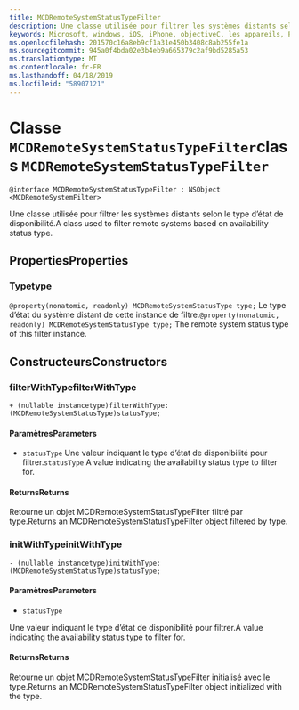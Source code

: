 ```yaml
---
title: MCDRemoteSystemStatusTypeFilter
description: Une classe utilisée pour filtrer les systèmes distants selon le type d’état de disponibilité.
keywords: Microsoft, windows, iOS, iPhone, objectiveC, les appareils, Project Rome connectés
ms.openlocfilehash: 201570c16a8eb9cf1a31e450b3408c8ab255fe1a
ms.sourcegitcommit: 945a0f4bda02e3b4eb9a665379c2af9bd5285a53
ms.translationtype: MT
ms.contentlocale: fr-FR
ms.lasthandoff: 04/18/2019
ms.locfileid: "58907121"
---
```

# <a name="class-mcdremotesystemstatustypefilter"></a><span data-ttu-id="f84c4-104">Classe `MCDRemoteSystemStatusTypeFilter`</span><span class="sxs-lookup"><span data-stu-id="f84c4-104">class `MCDRemoteSystemStatusTypeFilter`</span></span>

```
@interface MCDRemoteSystemStatusTypeFilter : NSObject <MCDRemoteSystemFilter>
```

<span data-ttu-id="f84c4-105">Une classe utilisée pour filtrer les systèmes distants selon le type d’état de disponibilité.</span><span class="sxs-lookup"><span data-stu-id="f84c4-105">A class used to filter remote systems based on availability status type.</span></span>

## <a name="properties"></a><span data-ttu-id="f84c4-106">Properties</span><span class="sxs-lookup"><span data-stu-id="f84c4-106">Properties</span></span>

### <a name="type"></a><span data-ttu-id="f84c4-107">Type</span><span class="sxs-lookup"><span data-stu-id="f84c4-107">type</span></span>
<span data-ttu-id="f84c4-108">`@property(nonatomic, readonly) MCDRemoteSystemStatusType type;` Le type d’état du système distant de cette instance de filtre.</span><span class="sxs-lookup"><span data-stu-id="f84c4-108">`@property(nonatomic, readonly) MCDRemoteSystemStatusType type;` The remote system status type of this filter instance.</span></span>

## <a name="constructors"></a><span data-ttu-id="f84c4-109">Constructeurs</span><span class="sxs-lookup"><span data-stu-id="f84c4-109">Constructors</span></span>

### <a name="filterwithtype"></a><span data-ttu-id="f84c4-110">filterWithType</span><span class="sxs-lookup"><span data-stu-id="f84c4-110">filterWithType</span></span>
`+ (nullable instancetype)filterWithType:(MCDRemoteSystemStatusType)statusType;`

#### <a name="parameters"></a><span data-ttu-id="f84c4-111">Paramètres</span><span class="sxs-lookup"><span data-stu-id="f84c4-111">Parameters</span></span> 
* <span data-ttu-id="f84c4-112">`statusType` Une valeur indiquant le type d’état de disponibilité pour filtrer.</span><span class="sxs-lookup"><span data-stu-id="f84c4-112">`statusType` A value indicating the availability status type to filter for.</span></span>

#### <a name="returns"></a><span data-ttu-id="f84c4-113">Returns</span><span class="sxs-lookup"><span data-stu-id="f84c4-113">Returns</span></span>
<span data-ttu-id="f84c4-114">Retourne un objet MCDRemoteSystemStatusTypeFilter filtré par type.</span><span class="sxs-lookup"><span data-stu-id="f84c4-114">Returns an MCDRemoteSystemStatusTypeFilter object filtered by type.</span></span>

### <a name="initwithtype"></a><span data-ttu-id="f84c4-115">initWithType</span><span class="sxs-lookup"><span data-stu-id="f84c4-115">initWithType</span></span>
`- (nullable instancetype)initWithType:(MCDRemoteSystemStatusType)statusType;`

#### <a name="parameters"></a><span data-ttu-id="f84c4-116">Paramètres</span><span class="sxs-lookup"><span data-stu-id="f84c4-116">Parameters</span></span> 
* `statusType` 

<span data-ttu-id="f84c4-117">Une valeur indiquant le type d’état de disponibilité pour filtrer.</span><span class="sxs-lookup"><span data-stu-id="f84c4-117">A value indicating the availability status type to filter for.</span></span>

#### <a name="returns"></a><span data-ttu-id="f84c4-118">Returns</span><span class="sxs-lookup"><span data-stu-id="f84c4-118">Returns</span></span>
<span data-ttu-id="f84c4-119">Retourne un objet MCDRemoteSystemStatusTypeFilter initialisé avec le type.</span><span class="sxs-lookup"><span data-stu-id="f84c4-119">Returns an MCDRemoteSystemStatusTypeFilter object initialized with the type.</span></span>